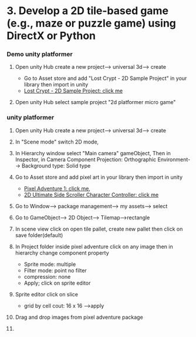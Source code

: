 # 3. Develop a 2D tile-based game (e.g., maze or puzzle game) using DirectX or Python

### Demo unity platformer

1. Open unity Hub create a new project--> universal 3d--> create

   - Go to Asset store and add "Lost Crypt - 2D Sample Project" in your library then import in unity
   - [Lost Crypt - 2D Sample Project: click me](https://assetstore.unity.com/packages/essentials/tutorial-projects/lost-crypt-2d-sample-project-158673?srsltid=AfmBOop184lT5ZX1eSg_Wb2Idp_jh1Z5ijCfvMVk_CSCTqPmIofE9B_T)

1. Open unity Hub select sample project "2d platformer micro game"

### unity platformer

1. Open unity Hub create a new project--> universal 3d--> create
1. In "Scene mode" switch 2D mode,
1. In Hierarchy window select "Main camera" gameObject, Then in Inspector, in Camera Component
   Projection: Orthographic
   Environment--> Background type: Solid type

1. Go to Asset store and add pixel art in your library then import in unity

   - [Pixel Adventure 1: click me](https://assetstore.unity.com/packages/2d/characters/pixel-adventure-1-155360),
   - [2D Ultimate Side Scroller Character Controller: click me](https://assetstore.unity.com/packages/templates/systems/2d-ultimate-side-scroller-character-controller-253868)

1. Go to Window--> package management--> my assets--> select
1. Go to GameObject--> 2D Object--> Tilemap-->rectangle
1. In scene view click on open tile pallet, create new pallet then click on save folder(default)
1. In Project folder inside pixel adventure click on any image then in hierarchy change component property
   - Sprite mode: multiple
   - Filter mode: point no filter
   - compression: none
   - Apply; click on sprite editor
1. Sprite editor click on slice
   - grid by cell cout: 16 x 16 -->apply
1. Drag and drop images from pixel adventure package
1.
